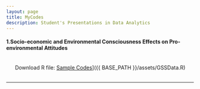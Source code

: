 ```yaml
---
layout: page
title: MyCodes
description: Student's Presentations in Data Analytics
---
```



#### 1.Socio-economic and Environmental Consciousness Effects on Pro-environmental Attitudes
<br/>&nbsp; &nbsp; &nbsp; Download R file:
[Sample Codes](icons16/pdf-icon.png)]({{ BASE_PATH }}/assets/GSSData.R)
&nbsp; &nbsp; &nbsp; 

---
